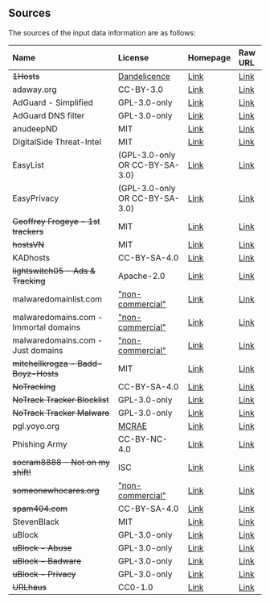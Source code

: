 ## Sources

The sources of the input data information are as follows:

| Name                                  | License                                             | Homepage                                        | Raw URL                                    |
|:--------------------------------------|:----------------------------------------------------|:------------------------------------------------|:-------------------------------------------|
| ~~1Hosts~~                            | [Dandelicence][license-1hosts]                      | [Link][homepage-1hosts]                         | [Link][source-1hosts]                      |
| adaway.org                            | CC-BY-3.0                                           | [Link][homepage-adaway.org]                     | [Link][source-adaway.org]                  |
| AdGuard - Simplified                  | GPL-3.0-only                                        | [Link][homepage-adguard-simplified]             | [Link][source-adguard-simplified]          |
| AdGuard DNS filter                    | GPL-3.0-only                                        | [Link][homepage-AdGuardSDNSFilter]              | [Link][source-AdGuardSDNSFilter]           |
| anudeepND                             | MIT                                                 | [Link][homepage-anudeepND]                      | [Link][source-anudeepND]                   |
| DigitalSide Threat-Intel              | MIT                                                 | [Link][homepage-digitalside-threat-intel]       | [Link][source-digitalside-threat-intel]    |
| EasyList                              | (GPL-3.0-only OR CC-BY-SA-3.0)                      | [Link][homepage-easylist]                       | [Link][source-easylist]                    |
| EasyPrivacy                           | (GPL-3.0-only OR CC-BY-SA-3.0)                      | [Link][homepage-easyprivacy]                    | [Link][source-easyprivacy]                 |
| ~~Geoffrey Frogeye - 1st trackers~~   | MIT                                                 | [Link][homepage-gfrogeye-1st-trackers]          | [Link][source-gfrogeye-1st-trackers]       |
| ~~hostsVN~~                           | MIT                                                 | [Link][homepage-hostsvn]                        | [Link][source-hostsvn]                     |
| KADhosts                              | CC-BY-SA-4.0                                        | [Link][homepage-kadhosts]                       | [Link][source-kadhosts]                    | 
| ~~lightswitch05 - Ads & Tracking~~    | Apache-2.0                                          | [Link][homepage-lightswitch05]                  | [Link][source-lightswitch05]               |
| malwaredomainlist.com                 | ["non-commercial"][license-malwaredomainlist.com]   | [Link][homepage-malwaredomainlist.com]          | [Link][source-malwaredomainlist.com]       |
| malwaredomains.com - Immortal domains | ["non-commercial"][license-malwaredomainlist.com]   | [Link][homepage-malwaredomains.com-id]          | [Link][source-malwaredomains.com-id]       |
| malwaredomains.com - Just domains     | ["non-commercial"][license-malwaredomainlist.com]   | [Link][homepage-malwaredomains.com-jd]          | [Link][source-malwaredomains.com-jd]       |
| ~~mitchellkrogza - Badd-Boyz-Hosts~~  | MIT                                                 | [Link][homepage-mitchellkrogza-badd-boyz]       | [Link][source-mitchellkrogza-badd-boyz]    |   
| ~~NoTracking~~                        | CC-BY-SA-4.0                                        | [Link][homepage-notracking]                     | [Link][source-notracking]                  |   
| ~~NoTrack Tracker Blocklist~~         | GPL-3.0-only                                        | [Link][homepage-notrack-blocklist]              | [Link][source-notrack-blocklist]           |   
| ~~NoTrack Tracker Malware~~           | GPL-3.0-only                                        | [Link][homepage-notrack-malware]                | [Link][source-notrack-malware]             |   
| pgl.yoyo.org                          | [MCRAE][license-pgl.yoyo.org]                       | [Link][homepage-pgl.yoyo.org]                   | [Link][source-pgl.yoyo.org]                |  
| Phishing Army                         | CC-BY-NC-4.0                                        | [Link][homepage-phishing.army]                  | [Link][source-phishing.army]               |
| ~~socram8888 - Not on my shift!~~     | ISC                                                 | [Link][homepage-socram8888-notonmyshift]        | [Link][source-socram8888-notonmyshift]     |
| ~~someonewhocares.org~~               | ["non-commercial"][license-someonewhocares.org]     | [Link][homepage-someonewhocares.org]            | [Link][source-someonewhocares.org]         |
| ~~spam404.com~~                       | CC-BY-SA-4.0                                        | [Link][homepage-spam404.com]                    | [Link][source-spam404.com]                 |
| StevenBlack                           | MIT                                                 | [Link][homepage-stevenblack]                    | [Link][source-stevenblack]                 |
| uBlock                                | GPL-3.0-only                                        | [Link][homepage-ublock]                         | [Link][source-ublock]                      |
| ~~uBlock - Abuse~~                    | GPL-3.0-only                                        | [Link][homepage-ublock-abuse]                   | [Link][source-ublock-abuse]                | 
| ~~uBlock - Badware~~                  | GPL-3.0-only                                        | [Link][homepage-ublock-badware]                 | [Link][source-ublock-badware]              |
| ~~uBlock - Privacy~~                  | GPL-3.0-only                                        | [Link][homepage-ublock-privacy]                 | [Link][source-ublock-privacy]              |
| ~~URLhaus~~                           | CC0-1.0                                             | [Link][homepage-urlhaus]                        | [Link][source-urlhaus]                     |

[homepage-1hosts]: https://github.com/badmojr/1Hosts/
[license-1hosts]: https://github.com/DandelionSprout/Dandelicence/blob/master/DandelicenceNewestVersion.md
[source-1hosts]: https://badmojr.github.io/1Hosts/Pro/hosts.txt

[homepage-adaway.org]: https://adaway.org
[source-adaway.org]: https://adaway.org/hosts.txt

[homepage-adguard-simplified]: https://github.com/AdguardTeam/AdGuardSDNSFilter
[source-adguard-simplified]: https://filters.adtidy.org/extension/chromium/filters/15.txt

[homepage-AdGuardSDNSFilter]: https://github.com/AdguardTeam/AdguardSDNSFilter
[source-AdGuardSDNSFilter]: https://adguardteam.github.io/AdGuardSDNSFilter/Filters/filter.txt

[homepage-anudeepND]: https://github.com/anudeepND/blacklist
[source-anudeepND]: https://raw.githubusercontent.com/anudeepND/blacklist/master/adservers.txt

[homepage-digitalside-threat-intel]: https://osint.digitalside.it
[source-digitalside-threat-intel]: https://osint.digitalside.it/Threat-Intel/lists/latestdomains.txt

[homepage-easylist]: https://easylist.to
[source-easylist]: https://easylist.to/easylist/easylist.txt

[homepage-easyprivacy]: https://easylist.to
[source-easyprivacy]: https://easylist.to/easylist/easyprivacy.txt

[homepage-gfrogeye-1st-trackers]: https://hostfiles.frogeye.fr
[source-gfrogeye-1st-trackers]: https://hostfiles.frogeye.fr/firstparty-trackers.txt

[homepage-hostsvn]: https://github.com/bigdargon/hostsVN
[source-hostsvn]: https://raw.githubusercontent.com/bigdargon/hostsVN/master/option/hosts-VN

[homepage-kadhosts]: https://github.com/PolishFiltersTeam/KADhosts
[source-kadhosts]: https://raw.githubusercontent.com/PolishFiltersTeam/KADhosts/master/KADhosts.txt

[homepage-lightswitch05]: https://www.github.developerdan.com/hosts/
[source-lightswitch05]: https://www.github.developerdan.com/hosts/lists/ads-and-tracking-extended.txt

[homepage-malwaredomainlist.com]: https://www.malwaredomainlist.com
[license-malwaredomainlist.com]: https://www.malwaredomainlist.com
[source-malwaredomainlist.com]: https://www.malwaredomainlist.com/hostslist/hosts.txt

[homepage-malwaredomains.com-id]: https://www.malwaredomains.com
[source-malwaredomains.com-id]: https://mirror1.malwaredomains.com/files/immortal_domains.txt

[homepage-malwaredomains.com-jd]: https://www.malwaredomains.com
[source-malwaredomains.com-jd]: https://mirror1.malwaredomains.com/files/justdomains

[homepage-mitchellkrogza-badd-boyz]: https://github.com/mitchellkrogza/Badd-Boyz-Hosts
[source-mitchellkrogza-badd-boyz]: https://raw.githubusercontent.com/mitchellkrogza/Badd-Boyz-Hosts/master/hosts

[homepage-notracking]: https://github.com/mitchellkrogza/Badd-Boyz-Hosts
[source-notracking]: https://raw.githubusercontent.com/notracking/hosts-blocklists/master/hostnames.txt

[homepage-notrack-blocklist]: https://gitlab.com/quidsup/notrack-blocklists
[source-notrack-blocklist]: https://gitlab.com/quidsup/notrack-blocklists/-/blob/master/notrack-blocklist.txt

[homepage-notrack-malware]: https://gitlab.com/quidsup/notrack-blocklists
[source-notrack-malware]: https://gitlab.com/quidsup/notrack-blocklists/-/blob/master/notrack-malware.txt

[homepage-pgl.yoyo.org]: https://pgl.yoyo.org/adservers/
[license-pgl.yoyo.org]: https://pgl.yoyo.org/license/
[source-pgl.yoyo.org]: https://pgl.yoyo.org/adservers/serverlist.php?hostformat=nohtml&mimetype=plaintext

[homepage-phishing.army]: https://phishing.army
[source-phishing.army]: https://phishing.army/download/phishing_army_blocklist.txt

[homepage-socram8888-notonmyshift]: https://orca.pet/notonmyshift/
[source-socram8888-notonmyshift]: https://orca.pet/notonmyshift/hosts.txt

[homepage-someonewhocares.org]: https://someonewhocares.org/hosts/
[license-someonewhocares.org]: https://someonewhocares.org/hosts/
[source-someonewhocares.org]: https://someonewhocares.org/hosts/hosts

[homepage-spam404.com]: https://github.com/Spam404/lists
[source-spam404.com]: https://raw.githubusercontent.com/Spam404/lists/master/main-blacklist.txt

[homepage-stevenblack]: https://github.com/StevenBlack/hosts
[source-stevenblack]: https://raw.githubusercontent.com/StevenBlack/hosts/master/data/StevenBlack/hosts

[homepage-ublock]: https://github.com/uBlockOrigin/uAssets
[source-ublock]: https://raw.githubusercontent.com/uBlockOrigin/uAssets/master/filters/filters.txt

[homepage-ublock-abuse]: https://github.com/uBlockOrigin/uAssets
[source-ublock-abuse]: https://raw.githubusercontent.com/uBlockOrigin/uAssets/master/filters/resource-abuse.txt

[homepage-ublock-badware]: https://github.com/uBlockOrigin/uAssets
[source-ublock-badware]: https://raw.githubusercontent.com/uBlockOrigin/uAssets/master/filters/badware.txt

[homepage-ublock-privacy]: https://github.com/uBlockOrigin/uAssets
[source-ublock-privacy]: https://raw.githubusercontent.com/uBlockOrigin/uAssets/master/filters/privacy.txt

[homepage-urlhaus]: https://gitlab.com/curben/urlhaus-filter
[source-urlhaus]: https://curben.gitlab.io/malware-filter/urlhaus-filter-hosts.txt